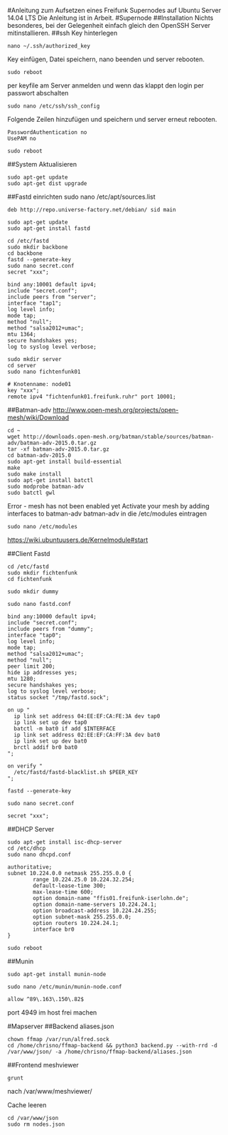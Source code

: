 #Anleitung zum Aufsetzen eines Freifunk Supernodes auf Ubuntu Server 14.04 LTS
Die Anleitung ist in Arbeit.
#Supernode
##Installation
Nichts besonderes, bei der Gelegenheit einfach gleich den OpenSSH Server mitinstallieren.
##ssh Key hinterlegen
```
nano ~/.ssh/authorized_key
```
Key einfügen, Datei speichern, nano beenden und server rebooten.
```
sudo reboot
```
per keyfile am Server anmelden und wenn das klappt den login per passwort abschalten
```
sudo nano /etc/ssh/ssh_config
```
Folgende Zeilen hinzufügen und speichern und server erneut rebooten.
```
PasswordAuthentication no
UsePAM no
```
```
sudo reboot
```
##System Aktualisieren
```
sudo apt-get update
sudo apt-get dist upgrade
```
##Fastd einrichten
sudo nano /etc/apt/sources.list
```
deb http://repo.universe-factory.net/debian/ sid main
```
```
sudo apt-get update
sudo apt-get install fastd
```
```
cd /etc/fastd
sudo mkdir backbone
cd backbone
fastd --generate-key
sudo nano secret.conf
secret "xxx";
```
```
bind any:10001 default ipv4;
include "secret.conf";
include peers from "server";
interface "tap1";
log level info;
mode tap;
method "null";
method "salsa2012+umac";
mtu 1364;
secure handshakes yes;
log to syslog level verbose;
```
```
sudo mkdir server
cd server
sudo nano fichtenfunk01
```
```
# Knotenname: node01
key "xxx";
remote ipv4 "fichtenfunk01.freifunk.ruhr" port 10001;

```
##Batman-adv
http://www.open-mesh.org/projects/open-mesh/wiki/Download
```
cd ~
wget http://downloads.open-mesh.org/batman/stable/sources/batman-adv/batman-adv-2015.0.tar.gz
tar -xf batman-adv-2015.0.tar.gz
cd batman-adv-2015.0
sudo apt-get install build-essential
make
sudo make install
sudo apt-get install batctl
sudo modprobe batman-adv
sudo batctl gwl
```
Error - mesh has not been enabled yet
Activate your mesh by adding interfaces to batman-adv
batman-adv in die /etc/modules eintragen
```
sudo nano /etc/modules
```
https://wiki.ubuntuusers.de/Kernelmodule#start

##Client Fastd
```
cd /etc/fastd
sudo mkdir fichtenfunk
cd fichtenfunk
```
```
sudo mkdir dummy
```
```
sudo nano fastd.conf
```
```
bind any:10000 default ipv4;
include "secret.conf";
include peers from "dummy";
interface "tap0";
log level info;
mode tap;
method "salsa2012+umac";
method "null";
peer limit 200;
hide ip addresses yes;
mtu 1280;
secure handshakes yes;
log to syslog level verbose;
status socket "/tmp/fastd.sock";

on up "
  ip link set address 04:EE:EF:CA:FE:3A dev tap0
  ip link set up dev tap0
  batctl -m bat0 if add $INTERFACE
  ip link set address 02:EE:EF:CA:FF:3A dev bat0
  ip link set up dev bat0
  brctl addif br0 bat0
";

on verify "
  /etc/fastd/fastd-blacklist.sh $PEER_KEY
";
```
```
fastd --generate-key
```
```
sudo nano secret.conf
```
```
secret "xxx";
```
##DHCP Server
```
sudo apt-get install isc-dhcp-server 
cd /etc/dhcp
sudo nano dhcpd.conf
```
```
authoritative;
subnet 10.224.0.0 netmask 255.255.0.0 {
        range 10.224.25.0 10.224.32.254;
        default-lease-time 300;
        max-lease-time 600;
        option domain-name "ffis01.freifunk-iserlohn.de";
        option domain-name-servers 10.224.24.1;
        option broadcast-address 10.224.24.255;
        option subnet-mask 255.255.0.0;
        option routers 10.224.24.1;
        interface br0
}
```
```
sudo reboot
```
##Munin
```
sudo apt-get install munin-node
```
```
sudo nano /etc/munin/munin-node.conf
```
```
allow ^89\.163\.150\.82$
```
port 4949 im host frei machen

#Mapserver
##Backend
aliases.json
```
chown ffmap /var/run/alfred.sock
cd /home/chrisno/ffmap-backend && python3 backend.py --with-rrd -d /var/www/json/ -a /home/chrisno/ffmap-backend/aliases.json
```

##Frontend meshviewer
```
grunt
```
nach /var/www/meshviewer/

Cache leeren
```
cd /var/www/json
sudo rm nodes.json
```

